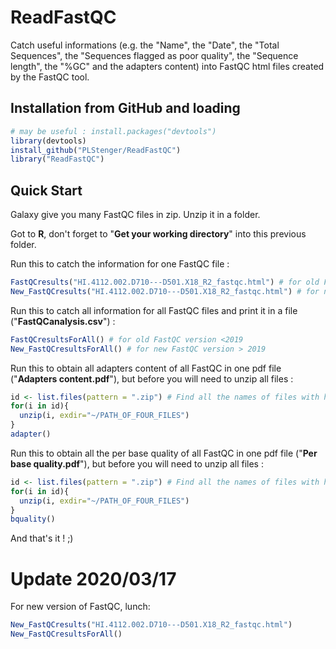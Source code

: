 # ReadFastQC
Catch useful informations (e.g. the "Name", the "Date", the "Total Sequences", the "Sequences flagged as poor quality",  the "Sequence length", the "%GC" and the adapters content) into FastQC html files created by the FastQC tool.

Installation from GitHub and loading
------------------------------------

``` r
# may be useful : install.packages("devtools")
library(devtools)
install_github("PLStenger/ReadFastQC")
library("ReadFastQC")
```

Quick Start
-----------

Galaxy give you many FastQC files in zip.
Unzip it in a folder.

Got to **R**, don't forget to "**Get your working directory**" into this previous folder.

Run this to catch the information for one FastQC file :

``` r
FastQCresults("HI.4112.002.D710---D501.X18_R2_fastqc.html") # for old FastQC version <2019
New_FastQCresults("HI.4112.002.D710---D501.X18_R2_fastqc.html") # for new FastQC version > 2019
```

Run this to catch all information for all FastQC files and print it in a file ("**FastQCanalysis.csv**") :
``` r
FastQCresultsForAll() # for old FastQC version <2019
New_FastQCresultsForAll() # for new FastQC version > 2019
```
Run this to obtain all adapters content of all FastQC in one pdf file ("**Adapters content.pdf**"), but before you will need to unzip all files :

``` r
id <- list.files(pattern = ".zip") # Find all the names of files with html extension
for(i in id){
  unzip(i, exdir="~/PATH_OF_FOUR_FILES")
}
adapter()
```

Run this to obtain all the per base quality of all FastQC in one pdf file ("**Per base quality.pdf**"), but before you will need to unzip all files  :

``` r
id <- list.files(pattern = ".zip") # Find all the names of files with html extension
for(i in id){
  unzip(i, exdir="~/PATH_OF_FOUR_FILES")
}
bquality()
```

And that's it ! ;)

# Update 2020/03/17

For new version of FastQC, lunch:

``` r
New_FastQCresults("HI.4112.002.D710---D501.X18_R2_fastqc.html")
New_FastQCresultsForAll()
```
